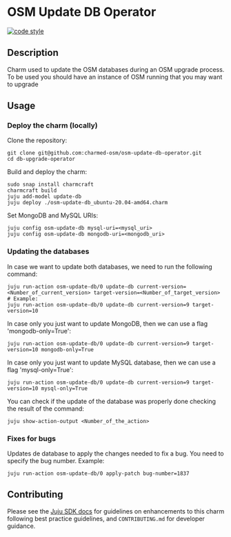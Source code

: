 <!-- Copyright 2021 Canonical Ltd.
See LICENSE file for licensing details. -->

# OSM Update DB Operator

[![code style](https://img.shields.io/badge/code%20style-black-000000.svg)](https://github.com/psf/black/tree/main)

## Description

Charm used to update the OSM databases during an OSM upgrade process. To be used you should have an instance of OSM running that you may want to upgrade

## Usage

### Deploy the charm (locally)

Clone the repository:

```shell
git clone git@github.com:charmed-osm/osm-update-db-operator.git
cd db-upgrade-operator
```

Build and deploy the charm:

```shell
sudo snap install charmcraft
charmcraft build
juju add-model update-db
juju deploy ./osm-update-db_ubuntu-20.04-amd64.charm
```

Set MongoDB and MySQL URIs:

```shell
juju config osm-update-db mysql-uri=<mysql_uri>
juju config osm-update-db mongodb-uri=<mongodb_uri>
```

### Updating the databases

In case we want to update both databases, we need to run the following command:

```shell
juju run-action osm-update-db/0 update-db current-version=<Number_of_current_version> target-version=<Number_of_target_version>
# Example:
juju run-action osm-update-db/0 update-db current-version=9 target-version=10
```

In case only you just want to update MongoDB, then we can use a flag 'mongodb-only=True':

```shell
juju run-action osm-update-db/0 update-db current-version=9 target-version=10 mongodb-only=True
```

In case only you just want to update MySQL database, then we can use a flag 'mysql-only=True':

```shell
juju run-action osm-update-db/0 update-db current-version=9 target-version=10 mysql-only=True
```

You can check if the update of the database was properly done checking the result of the command:

```shell
juju show-action-output <Number_of_the_action>
```

### Fixes for bugs

Updates de database to apply the changes needed to fix a bug. You need to specify the bug number. Example:

```shell
juju run-action osm-update-db/0 apply-patch bug-number=1837 
```

## Contributing

Please see the [Juju SDK docs](https://juju.is/docs/sdk) for guidelines
on enhancements to this charm following best practice guidelines, and
`CONTRIBUTING.md` for developer guidance.
